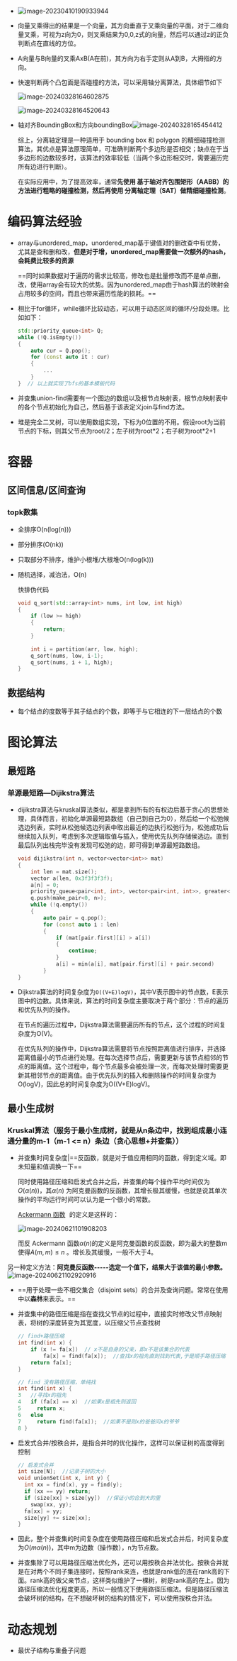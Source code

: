 - ![image-20230410190933944](C:\Users\CARRYCHOU\AppData\Roaming\Typora\typora-user-images\image-20230410190933944.png)

- 向量叉乘得出的结果是一个向量，其方向垂直于叉乘向量的平面，对于二维向量叉乘，可视为z向为0，则叉乘结果为0,0,z式的向量，然后可以通过z的正负判断点在直线的方位。

- A向量与B向量的叉乘AxB(A在前)，其方向为右手定则从A到B，大拇指的方向。

- 快速判断两个凸包面是否碰撞的方法，可以采用轴分离算法，具体细节如下

  ![image-20240328164602875](C:\Users\CARRYCHOU\AppData\Roaming\Typora\typora-user-images\image-20240328164602875.png)

  ![image-20240328164520643](C:\Users\CARRYCHOU\AppData\Roaming\Typora\typora-user-images\image-20240328164520643.png)

- 轴对齐BoundingBox和方向boundingBox![image-20240328165454412](C:\Users\CARRYCHOU\AppData\Roaming\Typora\typora-user-images\image-20240328165454412.png)

  综上，分离轴定理是一种适用于 bounding box 和 polygon 的精细碰撞检测算法，其优点是算法原理简单，可准确判断两个多边形是否相交；缺点在于当多边形的边数较多时，该算法的效率较低（当两个多边形相交时，需要遍历完所有边进行判断）。

  在实际应用中，为了提高效率，通常**先使用 基于轴对齐包围矩形（AABB）的方法进行粗略的碰撞检测，然后再使用 分离轴定理（SAT）做精细碰撞检测**。

# 编码算法经验

- array与unordered_map，unordered_map基于键值对的删改查中有优势，尤其是查和删和改，**但是对于增，unordered_map需要做一次额外的hash，会耗费比较多的资源**

  ==同时如果数据对于遍历的需求比较高，修改也是批量修改而不是单点删，改，使用array会有较大的优势。因为unordered_map由于hash算法的映射会占用较多的空间，而且也带来遍历性能的损耗。==

- 相比于for循环，while循环比较动态，可以用于动态区间的循环/分段处理。比如如下：

  ~~~cpp
  std::priority_queue<int> Q;
  while (!Q.isEmpty())
  {
      auto cur = Q.pop();
      for (const auto it : cur)
      {
          ...
      }
  }  // 以上就实现了bfs的基本模板代码
  ~~~


- 并查集union-find需要有一个图边的数组以及根节点映射表，根节点映射表中的各个节点初始化为自己，然后基于该表定义join与find方法。 
- 堆是完全二叉树，可以使用数组实现，下标为0位置的不用。假设root为当前节点的下标，则其父节点为root/2；左子树为root\*2；右子树为root\*2+1

# 容器

## 区间信息/区间查询

### topk数集

- 全排序O(n(log(n)))

- 部分排序(O(nk))

- 只取部分不排序，维护小根堆/大根堆O(n(log(k)))

- 随机选择，减治法，O(n)

  快排伪代码

  ~~~cpp
  void q_sort(std::array<int> nums, int low, int high)
  {
      if (low >= high)
      {
          return;
      }
      
      int i = partition(arr, low, high);
      q_sort(nums, low, i-1);
      q_sort(nums, i + 1, high);
  }
  ~~~


## 数据结构

- 每个结点的度数等于其子结点的个数，即等于与它相连的下一层结点的个数



# 图论算法

## 最短路

### 单源最短路—Dijikstra算法

- dijikstra算法与kruskal算法类似，都是拿到所有的有权边后基于贪心的思想处理，具体而言，初始化单源最短路数组（自己到自己为0），然后给一个松弛候选边列表，实时从松弛候选边列表中取出最近的边执行松弛行为，松弛成功后继续加入队列，考虑到多次逻辑取值与插入，使用优先队列存储侯选边。直到最后队列出栈完毕没有发现可松弛的边，即可得到单源最短路数组。

  ~~~cpp
  void dijikstra(int n, vector<vector<int>> mat)
  {
      int len = mat.size();
      vector a(len, 0x3f3f3f3f);
      a[n] = 0;
      priority_queue<pair<int, int>, vector<pair<int, int>>, greater<>> q;
      q.push(make_pair<0, n>);
      while (!q.empty())
      {
          auto pair = q.pop();
          for (const auto i : len)
          {
              if (mat[pair.first][i] > a[i])
              {
                  continue;
              }
              a[i] = min(a[i], mat[pair.first][i] + pair.second)
          }
  }
  ~~~

- Dijkstra算法的时间复杂度为`O((V+E)logV)`，其中V表示图中的节点数，E表示图中的边数。具体来说，算法的时间复杂度主要取决于两个部分：节点的遍历和优先队列的操作。

  在节点的遍历过程中，Dijkstra算法需要遍历所有的节点，这个过程的时间复杂度为O(V)。

  在优先队列的操作中，Dijkstra算法需要将节点按照距离值进行排序，并选择距离值最小的节点进行处理。在每次选择节点后，需要更新与该节点相邻的节点的距离值。这个过程中，每个节点最多会被处理一次，而每次处理时需要更新其相邻节点的距离值。由于优先队列的插入和删除操作的时间复杂度为O(logV)，因此总的时间复杂度为O((V+E)logV)。

## 最小生成树

### Kruskal算法（服务于最小生成树，就是从n条边中，找到组成最小连通分量的m-1（m-1 <= n）条边（贪心思想+并查集））

- 并查集时间复杂度|==反函数，就是对于值应用相同的函数，得到定义域。即未知量和值调换一下==

  同时使用路径压缩和启发式合并之后，并查集的每个操作平均时间仅为 $O(\alpha(n))$，其$\alpha(n)$ 为阿克曼函数的反函数，其增长极其缓慢，也就是说其单次操作的平均运行时间可以认为是一个很小的常数。

  [Ackermann 函数](https://en.wikipedia.org/wiki/Ackermann_function) ![A(m, n)](data:image/gif;base64,R0lGODlhAQABAIAAAAAAAP///yH5BAEAAAAALAAAAAABAAEAAAIBRAA7) 的定义是这样的：

  ![image-20240621101908203](C:\Users\CARRYCHOU\AppData\Roaming\Typora\typora-user-images\image-20240621101908203.png)

  而反 Ackermann 函数$\alpha(n)$的定义是阿克曼函数的反函数，即为最大的整数m使得$A(m, m) \leq n$ 。增长及其缓慢，一般不大于4。

另一种定义方法：**阿克曼反函数-----选定一个值下，结果大于该值的最小参数。**![image-20240621102920916](C:\Users\CARRYCHOU\AppData\Roaming\Typora\typora-user-images\image-20240621102920916.png)

- ==用于处理一些不相交集合（disjoint sets）的合并及查询问题。常常在使用中以**森林**来表示。==

- 并查集中的路径压缩是指在查找父节点的过程中，直接实时修改父节点映射表，将树的深度转变为其宽度，以压缩父节点查找树

  ~~~cpp
  // find+路径压缩
  int find(int x) {
      if (x != fa[x])  // x不是自身的父亲，即x不是该集合的代表
          fa[x] = find(fa[x]);  //查找x的祖先直到找到代表,于是顺手路径压缩
      return fa[x];
  }
  
  // find 没有路径压缩，单纯找
  int find(int x) {
  3   //寻找x的祖先
  4   if (fa[x] == x)  //如果x是祖先则返回
  5     return x;
  6   else
  7     return find(fa[x]);  //如果不是则x的爸爸问x的爷爷
  8 }
  ~~~

- 启发式合并/按秩合并，是指合并时的优化操作，这样可以保证树的高度得到控制

  ~~~cpp
  // 启发式合并
  int size[N];  //记录子树的大小
  void unionSet(int x, int y) {
    int xx = find(x), yy = find(y);
    if (xx == yy) return;
    if (size[xx] > size[yy])  //保证小的合到大的里
      swap(xx, yy);
    fa[xx] = yy;
    size[yy] += size[xx];
  }
  ~~~

- 因此，整个并查集的时间复杂度在使用路径压缩和启发式合并后，时间复杂度为$O(m\alpha(n))$，其中m为边数（操作数），n为节点数。
- 并查集除了可以用路径压缩法优化外，还可以用按秩合并法优化。按秩合并就是在对两个不同子集连接时，按照rank来连，也就是rank低的连在rank高的下面。rank高的做父亲节点，这样类似维护了一棵树，树是rank高的在上。因为路径压缩法优化程度更高，所以一般情况下使用路径压缩法。但是路径压缩法会破坏树的结构，在不想破坏树的结构的情况下，可以使用按秩合并法。

# 动态规划

- 最优子结构与重叠子问题
